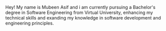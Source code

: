 Hey! My name is Mubeen Asif and i am currently pursuing a Bachelor's degree in Software Engineering from Virtual University, enhancing my technical skills and exanding my knowledge in software development and engineering principles. 
